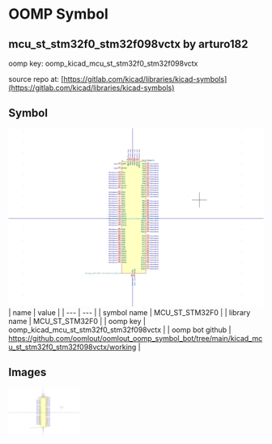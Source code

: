 # OOMP Symbol  
## mcu_st_stm32f0_stm32f098vctx  by arturo182  
  
oomp key: oomp_kicad_mcu_st_stm32f0_stm32f098vctx  
  
source repo at: [https://gitlab.com/kicad/libraries/kicad-symbols](https://gitlab.com/kicad/libraries/kicad-symbols)  
## Symbol  
  
[![working.png](working_600.png)](working.png)  
| name | value | 
| --- | --- | 
| symbol name | MCU_ST_STM32F0 | 
| library name | MCU_ST_STM32F0 | 
| oomp key | oomp_kicad_mcu_st_stm32f0_stm32f098vctx | 
| oomp bot github | https://github.com/oomlout/oomlout_oomp_symbol_bot/tree/main/kicad_mcu_st_stm32f0_stm32f098vctx/working | 
## Images  
  
[![working.png](working_140.png)](working.png)  
